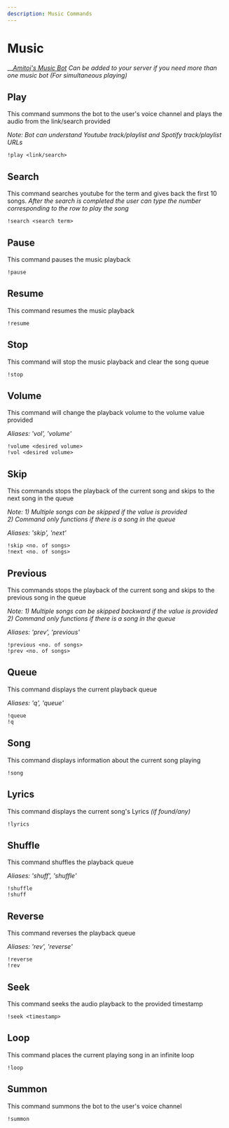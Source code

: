 ```yaml
---
description: Music Commands
---
```


# Music

\_\_[_Amitoj's Music Bot_](https://discord.amitoj.net/add?bot=2) _Can be added to your server if you need more than one music bot \(For simultaneous playing\)_

## Play

This command summons the bot to the user's voice channel and plays the audio from the link/search provided

_Note: Bot can understand Youtube track/playlist and Spotify track/playlist URLs_

```text
!play <link/search>
```

## Search

This command searches youtube for the term and gives back the first 10 songs. _After the search is completed the user can type the number corresponding to the row to play the song_

```text
!search <search term>
```

## Pause

This command pauses the music playback

```text
!pause
```

## Resume

This command resumes the music playback

```text
!resume
```

## Stop

This command will stop the music playback and clear the song queue

```text
!stop
```

## Volume

This command will change the playback volume to the volume value provided

_Aliases: 'vol', 'volume'_

```text
!volume <desired volume>
!vol <desired volume>
```

## Skip

This commands stops the playback of the current song and skips to the next song in the queue

_Note: 1\) Multiple songs can be skipped if the value is provided  
           2\) Command only functions if there is a song in the queue_

_Aliases: 'skip', 'next'_

```text
!skip <no. of songs>
!next <no. of songs>
```

## Previous

This commands stops the playback of the current song and skips to the previous song in the queue

_Note: 1\) Multiple songs can be skipped backward if the value is provided  
           2\) Command only functions if there is a song in the queue_

_Aliases: 'prev', 'previous'_

```text
!previous <no. of songs>
!prev <no. of songs>
```

## Queue

This command displays the current playback queue

_Aliases: 'q', 'queue'_

```text
!queue
!q
```

## Song

This command displays information about the current song playing

```text
!song
```

## Lyrics

This command displays the current song's Lyrics _\(if found/any\)_

```text
!lyrics
```

## Shuffle

This command shuffles the playback queue

_Aliases: 'shuff', 'shuffle'_

```text
!shuffle
!shuff
```

## Reverse

This command reverses the playback queue

_Aliases: 'rev', 'reverse'_

```text
!reverse
!rev
```

## Seek

This command seeks the audio playback to the provided timestamp

```text
!seek <timestamp>
```

## Loop

This command places the current playing song in an infinite loop

```text
!loop
```

## Summon

This command summons the bot to the user's voice channel

```text
!summon
```

